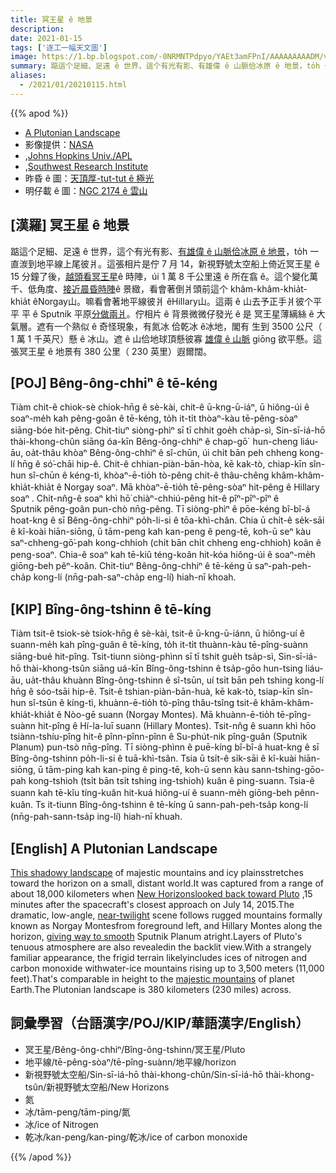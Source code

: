```yaml
---
title: 冥王星 ê 地景
description:
date: 2021-01-15
tags: ['逐工一幅天文圖']
image: https://1.bp.blogspot.com/-0NRMNTPdpyo/YAEt3amFPnI/AAAAAAAAADM/vd6jqldcJ4EFN40RSogCKhD9Zgtd5AWHgCLcBGAsYHQ/s1024/Pluto-Mountains-Plains9-17-15_1024.jpeg
summary: 踮這个足細、足遠 ê 世界，這个有光有影、有雄偉 ê 山脈佮冰原 ê 地景，to̍h 一直湠到地平線上尾彼爿。
aliases:
  - /2021/01/20210115.html
---
```


{{% apod %}}

- [A Plutonian Landscape](https://apod.nasa.gov/apod/ap210115.html)
- 影像提供：[NASA](http://www.nasa.gov/)
- ,[Johns Hopkins Univ./APL](http://www.jhuapl.edu/)
- ,[Southwest Research Institute](http://www.swri.edu/)
- 昨昏 ê 圖：[天頂厚-tut-tut ê 極光](https://apod-taigi.blogspot.com/2021/01/20210114.html)
- 明仔載 ê 圖：[NGC 2174 ê 雲山](https://apod-taigi.blogspot.com/2021/01/20210116.html)

## [漢羅] 冥王星 ê 地景

踮這个足細、足遠 ê 世界，這个有光有影、[有雄偉 ê 山脈佮冰原 ê 地景](https://photojournal.jpl.nasa.gov/catalog/PIA19947)，to̍h 一直湠到地平線上尾彼爿。這張相片是佇 7 月 14，新視野號太空船上倚近冥王星 ê 15 分鐘了後，[越頭看冥王星](http://www.nasa.gov/feature/pluto-wows-in-spectacular-new-backlit-panorama)ê 時陣，úi 1 萬 8 千公里遠 ê 所在翕 ê。這个變化萬千、低角度、[接近晨昏時陣](https://apod.nasa.gov/apod/ap071227.html)ê 景緻，看會著倒爿頭前這个 khâm-khâm-khia̍t-khia̍t êNorgay山。嘛看會著地平線彼爿 êHillary山。這兩 ê 山去予正手爿彼个平平 平 ê Sputnik 平原[分做兩爿](https://apod.nasa.gov/apod/ap150718.html)。佇相片 ê 背景微微仔發光 ê 是 冥王星薄縭絲 ê 大氣層。遮有一个熟似 ê 奇怪現象，有氮冰 佮乾冰 ê冰地，閣有 生到 3500 公尺（ 1 萬 1 千英尺）懸 ê 冰山。遮 ê 山佮地球頂懸彼寡 [雄偉 ê 山脈](https://apod.nasa.gov/apod/ap140801.html) giōng 欲平懸。這張冥王星 ê 地景有 380 公里（ 230 英里）遐爾闊。

## [POJ] Bêng-ông-chhiⁿ ê tē-kéng

Tiàm chit-ê chiok-sè chiok-hn̄g ê sè-kài, chit-ê ū-kng-ū-iáⁿ, ū hiông-úi ê soaⁿ-me̍h kah pêng-goân ê tē-kéng, to̍h it-ti̍t thòaⁿ-kàu tē-pêng-sòaⁿ siāng-bóe hit-pêng. Chit-tiuⁿ siòng-phìⁿ sī tī chhit goe̍h cha̍p-sì, Sin-sī-iá-hō thài-khong-chûn siāng óa-kīn Bêng-ông-chhiⁿ ê chap-gō͘  hun-cheng liáu-āu, oa̍t-thâu khòaⁿ Bêng-ông-chhiⁿ ê sî-chūn, úi chi̍t bān peh chheng kong-lí hn̄g ê só͘-chāi hip-ê. Chit-ê chhian-piàn-bān-hòa, kē kak-tò, chiap-kīn sîn-hun sî-chūn ê kéng-tì, khòaⁿ-ē-tio̍h tò-pêng chit-ê thâu-chêng khâm-khâm-khia̍t-khia̍t ê  Norgay  soaⁿ. Mā khòaⁿ-ē-tio̍h tē-pêng-sòaⁿ hit-pêng ê  Hillary  soaⁿ  . Chit-nn̂g-ê soaⁿ khì hō͘ chiàⁿ-chhiú-pêng hit-ê pîⁿ-pîⁿ-pîⁿ ê     Sputnik pêng-goân     pun-chò nn̄g-pêng.   Tī   siòng-phìⁿ ê pōe-kéng bî-bî-á hoat-kng ê sī   Bêng-ông-chhiⁿ po̍h-li-si ê tōa-khì-chân. Chia ū chi̍t-ê se̍k-sāi ê kî-koài hiān-siōng, ū tām-peng kah kan-peng ê peng-tē, koh-ū seⁿ kàu saⁿ-chheng-gō͘-pah kong-chhioh (chi̍t bān chi̍t chheng eng-chhioh) koân ê peng-soaⁿ. Chia-ê soaⁿ kah tē-kiû téng-koân hit-kóa hiông-úi ê soaⁿ-me̍h giōng-beh pêⁿ-koân. Chit-tiuⁿ Bêng-ông-chhiⁿ ê tē-kéng ū saⁿ-pah-peh-cha̍p kong-lí (nn̄g-pah-saⁿ-cha̍p eng-lí) hiah-nī khoah.

## [KIP] Bîng-ông-tshinn ê tē-kíng

Tiàm tsit-ê tsiok-sè tsiok-hn̄g ê sè-kài, tsit-ê ū-kng-ū-iánn, ū hiông-uí ê suann-me̍h kah pîng-guân ê tē-kíng, to̍h it-ti̍t thuànn-kàu tē-pîng-suànn siāng-bué hit-pîng. Tsit-tiunn siòng-phìnn sī tī tshit gue̍h tsa̍p-sì, Sin-sī-iá-hō thài-khong-tsûn siāng uá-kīn Bîng-ông-tshinn ê tsa̍p-gōo hun-tsing liáu-āu, ua̍t-thâu khuànn Bîng-ông-tshinn ê sî-tsūn, uí tsi̍t bān peh tshing kong-lí hn̄g ê sóo-tsāi hip-ê. Tsit-ê tshian-piàn-bān-huà, kē kak-tò, tsiap-kīn sîn-hun sî-tsūn ê kíng-tì, khuànn-ē-tio̍h tò-pîng thâu-tsîng tsit-ê khâm-khâm-khia̍t-khia̍t ê Nòo-gē suann (Norgay Montes). Mā khuànn-ē-tio̍h tē-pîng-suànn hit-pîng ê Hí-la-luī suann (Hillary Montes). Tsit-nn̂g ê suann khì hōo tsiànn-tshíu-pîng hit-ê pînn-pînn-pînn ê Su-phút-nik pîng-guân (Sputnik Planum) pun-tsò nn̄g-pîng. Tī siòng-phìnn ê puē-kíng bî-bî-á huat-kng ê sī Bîng-ông-tshinn po̍h-li-si ê tuā-khì-tsân. Tsia ū tsi̍t-ê si̍k-sāi ê kî-kuài hiān-siōng, ū tām-ping kah kan-ping ê ping-tē, koh-ū senn kàu sann-tshing-gōo-pah kong-tshioh (tsi̍t bān tsi̍t tshing ing-tshioh) kuân ê ping-suann. Tsia-ê suann kah tē-kîu tíng-kuân hit-kuá hiông-uí ê suann-me̍h giōng-beh pênn-kuân.  Ts   it-tiunn    Bîng-ông-tshinn ê tē-kíng ū sann-pah-peh-tsa̍p kong-lí (nn̄g-pah-sann-tsa̍p ing-lí) hiah-nī khuah.

## [English] A Plutonian Landscape  

[This shadowy landscape](https://photojournal.jpl.nasa.gov/catalog/PIA19947) of majestic mountains and icy plainsstretches toward the horizon on a small, distant world.It was captured from a range of about 18,000 kilometers when [New Horizonslooked back toward Pluto](http://www.nasa.gov/feature/pluto-wows-in-spectacular-new-backlit-panorama) ,15 minutes after the spacecraft's closest approach on July 14, 2015.The dramatic, low-angle, [near-twilight](https://apod.nasa.gov/apod/ap071227.html) scene follows rugged mountains formally known as Norgay Montesfrom foreground left, and Hillary Montes along the horizon, [giving way to smooth](https://apod.nasa.gov/apod/ap150718.html) Sputnik Planum atright.Layers of Pluto's tenuous atmosphere are also revealedin the backlit view.With a strangely familiar appearance, the frigid terrain likelyincludes ices of nitrogen and carbon monoxide withwater-ice mountains rising up to 3,500 meters (11,000 feet).That's comparable in height to the [majestic mountains](https://apod.nasa.gov/apod/ap140801.html) of planet Earth.The Plutonian landscape is 380 kilometers (230 miles) across.

## 詞彙學習（台語漢字/POJ/KIP/華語漢字/English）

- 冥王星/Bêng-ông-chhiⁿ/Bîng-ông-tshinn/冥王星/Pluto
- 地平線/tē-pêng-sòaⁿ/tē-pîng-suànn/地平線/horizon
- 新視野號太空船/Sin-sī-iá-hō thài-khong-chûn/Sin-sī-iá-hō thài-khong-tsûn/新視野號太空船/New Horizons
- 氮
- 冰/tām-peng/tām-ping/氮
- 冰/ice of Nitrogen
- 乾冰/kan-peng/kan-ping/乾冰/ice of carbon monoxide

{{% /apod %}}
